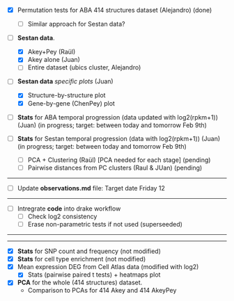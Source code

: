 
- [X] Permutation tests for ABA 414 structures dataset (Alejandro) (done)
    + [ ] Similar approach for Sestan data?

- [ ] **Sestan data**.
    + [X] Akey+Pey (Raül)
    + [X] Akey alone (Juan)
    + [ ] Entire dataset (ubics cluster, Alejandro)
    
 - [ ] **Sestan data** *specific plots* (Juan)
    + [X] Structure-by-structure plot
    + [X] Gene-by-gene (ChenPey) plot
  
- [ ] **Stats** for ABA temporal progression (data updated with log2(rpkm+1)) (Juan) (in progress; target: between today and tomorrow Feb 9th)

- [ ] **Stats** for Sestan temporal progression (data with log2(rpkm+1))  (Juan) (in progress; target: between today and tomorrow Feb 9th)
  + [ ] PCA + Clustering (Raül) [PCA needed for each stage] (pending)
  + [ ] Pairwise distances from PC clusters (Raul & JUan) (pending)
  
----  
  
- [ ] Update **observations.md** file: Target date Friday 12


--- 
  
- [ ] Intregrate **code** into drake workflow
  + [ ] Check log2 consistency
  + [ ] Erase non-parametric tests if not used (superseeded)

--- 
--- 

- [X] **Stats** for SNP count and frequency (not modified)
- [X] **Stats** for cell type enrichment (not modified)
- [X] Mean expression DEG from Cell Atlas data (modified with log2)
  + [X] Stats (pairwise paired t tests) + heatmaps plot
  
- [X] **PCA** for the whole (414 structures) dataset.
  + Comparison to PCAs for 414 Akey and 414 AkeyPey  
  


